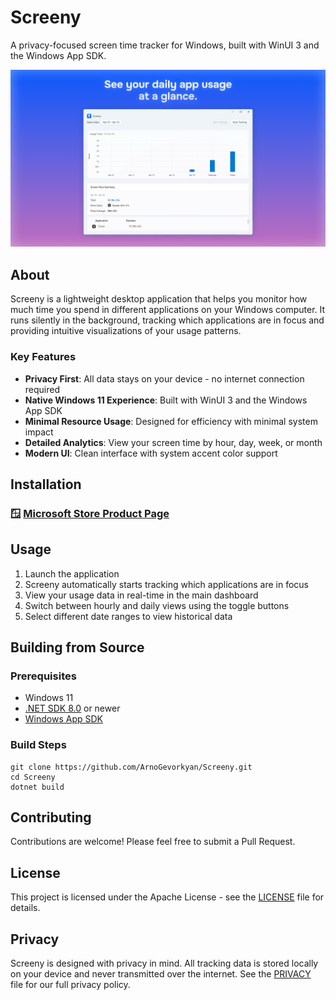 # Screeny

A privacy-focused screen time tracker for Windows, built with WinUI 3 and the Windows App SDK.

![Screeny Screenshot](Assets/microsoft.png)

## About

Screeny is a lightweight desktop application that helps you monitor how much time you spend in different applications on your Windows computer. It runs silently in the background, tracking which applications are in focus and providing intuitive visualizations of your usage patterns.

### Key Features

- **Privacy First**: All data stays on your device - no internet connection required
- **Native Windows 11 Experience**: Built with WinUI 3 and the Windows App SDK
- **Minimal Resource Usage**: Designed for efficiency with minimal system impact
- **Detailed Analytics**: View your screen time by hour, day, week, or month
- **Modern UI**: Clean interface with system accent color support

## Installation

### 🪟 [Microsoft Store Product Page](https://apps.microsoft.com/detail/9P2XX9PJM3SR?hl=en-us&gl=US&ocid=pdpshare)

## Usage

1. Launch the application
2. Screeny automatically starts tracking which applications are in focus
3. View your usage data in real-time in the main dashboard
4. Switch between hourly and daily views using the toggle buttons
5. Select different date ranges to view historical data

## Building from Source

### Prerequisites
- Windows 11
- [.NET SDK 8.0](https://dotnet.microsoft.com/download/dotnet/8.0) or newer
- [Windows App SDK](https://learn.microsoft.com/en-us/windows/apps/windows-app-sdk/set-up-your-development-environment)

### Build Steps
```
git clone https://github.com/ArnoGevorkyan/Screeny.git
cd Screeny
dotnet build
```

## Contributing

Contributions are welcome! Please feel free to submit a Pull Request.

## License

This project is licensed under the Apache License - see the [LICENSE](LICENSE.md) file for details.

## Privacy

Screeny is designed with privacy in mind. All tracking data is stored locally on your device and never transmitted over the internet. See the [PRIVACY](PRIVACY.md) file for our full privacy policy. 
